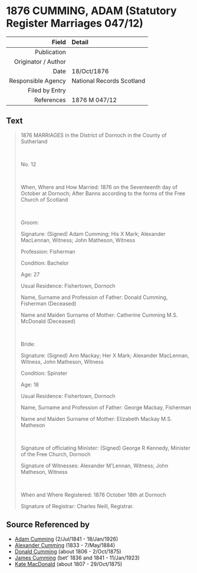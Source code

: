 ﻿---
layout: page
permalink: /sources/s83474524
---

# 1876 CUMMING, ADAM (Statutory Register Marriages 047/12)

Field | Detail
---:|:---
Publication | 
Originator / Author | 
Date | 18/Oct/1876
Responsible Agency | National Records Scotland
Filed by Entry | 
References | 1876 M 047/12

## Text

> 1876 MARRIAGES in the District of Dornoch in the County of Sutherland
>
> <br/>
>
> No. 12
>
> <br/>
>
> When, Where and How Married: 1876 on the Seventeenth day of October at Dornoch; After Banns according to the forms of the Free Church of Scotland
>
> <br/>
>
> Groom:
>
> Signature: (Signed) Adam Cumming; His X Mark; Alexander MacLennan, Witness; John Matheson, Witness
>
> Profession: Fisherman
>
> Condition: Bachelor
>
> Age: 27
>
> Usual Residence: Fishertown, Dornoch
>
> Name, Surname and Profession of Father: Donald Cumming, Fisherman (Deceased)
>
> Name and Maiden Surname of Mother: Catherine Cumming M.S. McDonald (Deceased)
>
> <br/>
>
> Bride:
>
> Signature: (Signed) Ann Mackay; Her X Mark; Alexander MacLennan, Witness, John Matheson, Witness
>
> Condition: Spinster
>
> Age: 18
>
> Usual Residence: Fishertown, Dornoch
>
> Name, Surname and Profession of Father: George Mackay, Fisherman
>
> Name and Maiden Surname of Mother: Elizabeth Mackay M.S. Matheson
>
> <br/>
>
> Signature of officiating Minister: (Signed) George R Kennedy, Minister of the Free Church, Dornoch
>
> Signature of Witnesses: Alexander M'Lennan, Witness; John Matheson, Witness
>
> <br/>
>
> When and Where Registered: 1876 October 18th at Dornoch
>
> Signature of Registrar: Charles Neill, Registrar.
>

## Source Referenced by

* [Adam Cumming](../people/@55409960@-adam-cumming-b1841-7-2-d1926-1-18.md) (2/Jul/1841 - 18/Jan/1926)
* [Alexander Cumming](../people/@7028096@-alexander-cumming-b1833-d1884-5-7.md) (1833 - 7/May/1884)
* [Donald Cumming](../people/@45726416@-donald-cumming-b1806-d1875-10-2.md) (about 1806 - 2/Oct/1875)
* [James Cumming](../people/@66384942@-james-cumming-b1836~1841-d1923-1-11.md) (bet' 1836 and 1841 - 11/Jan/1923)
* [Kate MacDonald](../people/@28255030@-kate-macdonald-b1807-d1875-10-29.md) (about 1807 - 29/Oct/1875)
